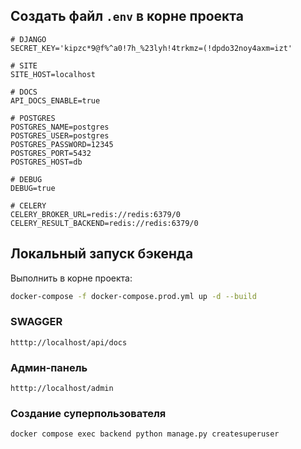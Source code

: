 ## Создать файл ```.env``` в корне проекта

    # DJANGO
    SECRET_KEY='kipzc*9@f%^a0!7h_%23lyh!4trkmz=(!dpdo32noy4axm=izt'
    
    # SITE
    SITE_HOST=localhost
    
    # DOCS
    API_DOCS_ENABLE=true
    
    # POSTGRES
    POSTGRES_NAME=postgres
    POSTGRES_USER=postgres
    POSTGRES_PASSWORD=12345
    POSTGRES_PORT=5432
    POSTGRES_HOST=db
    
    # DEBUG
    DEBUG=true
    
    # CELERY
    CELERY_BROKER_URL=redis://redis:6379/0
    CELERY_RESULT_BACKEND=redis://redis:6379/0

## Локальный запуск бэкенда
Выполнить в корне проекта:
```bash
docker-compose -f docker-compose.prod.yml up -d --build
```

### SWAGGER

    htttp://localhost/api/docs

### Админ-панель

    htttp://localhost/admin

### Создание суперпользователя

    docker compose exec backend python manage.py createsuperuser